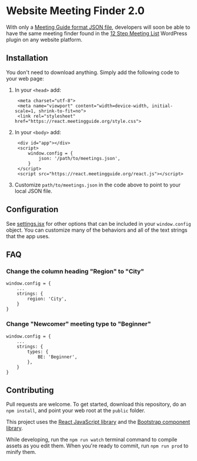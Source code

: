 # Website Meeting Finder 2.0

With only a [Meeting Guide format JSON file](https://github.com/meeting-guide/spec), developers will soon be able to 
have the same meeting finder found in the [12 Step Meeting List](https://github.com/meeting-guide/12-step-meeting-list)
WordPress plugin on any website platform.

## Installation

You don't need to download anything. Simply add the following code to your web page:

1. In your `<head>` add:

		<meta charset="utf-8">
		<meta name="viewport" content="width=device-width, initial-scale=1, shrink-to-fit=no">
		<link rel="stylesheet" href="https://react.meetingguide.org/style.css">


1. In your `<body>` add:
			
		<div id="app"></div>
		<script>
			window.config = {
				json: '/path/to/meetings.json',
			}
		</script>
		<script src="https://react.meetingguide.org/react.js"></script>

1. Customize `path/to/meetings.json` in the code above to point to your local JSON file.

## Configuration

See [settings.jsx](settings.jsx) for other options that can be included in your `window.config` object. You can customize many of the behaviors and all of the text strings that the app uses.

## FAQ

### Change the column heading "Region" to "City"

	window.config = {
		...
		strings: {
			region: 'City',
		}
	}

### Change "Newcomer" meeting type to "Beginner"

	window.config = {
		...
		strings: {
			types: {
				BE: 'Beginner',
			},
		}
	}

## Contributing

Pull requests are welcome. To get started, download this repository, do an `npm install`, and point your web root at the `public` folder.

This project uses the [React JavaScript library](https://reactjs.org/) and the [Bootstrap component library](http://getbootstrap.com/).

While developing, run the `npm run watch` terminal command to compile assets as you edit them. When you're ready to commit, run `npm run prod` to minify them.